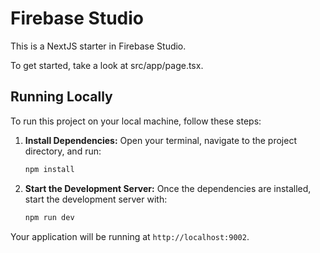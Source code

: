 # Firebase Studio

This is a NextJS starter in Firebase Studio.

To get started, take a look at src/app/page.tsx.

## Running Locally

To run this project on your local machine, follow these steps:

1.  **Install Dependencies:**
    Open your terminal, navigate to the project directory, and run:
    ```bash
    npm install
    ```

2.  **Start the Development Server:**
    Once the dependencies are installed, start the development server with:
    ```bash
    npm run dev
    ```

Your application will be running at `http://localhost:9002`.
